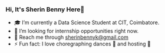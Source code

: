### Hi, It's Sherin Benny Here👋

- 🎓 I’m currently a Data Science Student at CIT, Coimbatore.
- 💁 I’m looking for internship opportunities right now.
- 📧 Reach me through sherinbennyk@gmail.com 
- ⚡ Fun fact: I love choregraphing dances 💃 and hosting 🎤
